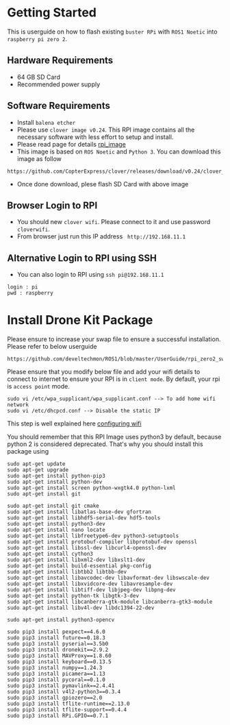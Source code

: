 # Getting Started

This is userguide on how to flash existing `buster RPi` with `ROS1 Noetic` into `raspberry pi zero 2`.

## Hardware Requirements
* 64 GB SD Card
* Recommended power supply

## Software Requirements
* Install `balena etcher` 
* Please use `clover image v0.24`. This RPI image contains all the necessary software with less effort to setup and install.
* Please read page for details [rpi_image](https://clover.coex.tech/en/image.html)
* This image is based on `ROS Noetic` and `Python 3`. You can download this image as follow
```
https://github.com/CopterExpress/clover/releases/download/v0.24/clover_v0.24.img.zip
```
* Once done download, plese flash SD Card with above image


## Browser Login to RPI

* You should new `clover wifi`. Please connect to it and use password `cloverwifi`.
* From browser just run this IP address ` http://192.168.11.1`

## Alternative Login to RPI using SSH

* You can also login to RPI using `ssh pi@192.168.11.1`
```
login : pi
pwd : raspberry
```

# Install Drone Kit Package

Please ensure to increase  your swap file to ensure a successful installation. Please refer to  below userguide
```
https://github.com/develtechmon/ROS1/blob/master/UserGuide/rpi_zero2_swap_guide.md
```

Please ensure that you modify below file and add your wifi details to connect to internet to ensure your
RPI is in `client mode`. By default, your rpi is `access point` mode.
```
sudo vi /etc/wpa_supplicant/wpa_supplicant.conf --> To add home wifi network
sudo vi /etc/dhcpcd.conf --> Disable the static IP
```

This step is well explained here [configuring wifi](https://clover.coex.tech/en/network.html)

You should remember that this RPI Image uses python3 by default, because python 2 is considered deprecated.
That's why you should install this package using

```
sudo apt-get update
sudo apt-get upgrade
sudo apt-get install python-pip3
sudo apt-get install python-dev
sudo apt-get install screen python-wxgtk4.0 python-lxml
sudo apt-get install git

sudo apt-get install git cmake
sudo apt-get install libatlas-base-dev gfortran
sudo apt-get install libhdf5-serial-dev hdf5-tools
sudo apt-get install python3-dev
sudo apt-get install nano locate
sudo apt-get install libfreetype6-dev python3-setuptools
sudo apt-get install protobuf-compiler libprotobuf-dev openssl
sudo apt-get install libssl-dev libcurl4-openssl-dev
sudo apt-get install cython3
sudo apt-get install libxml2-dev libxslt1-dev
sudo apt-get install build-essential pkg-config
sudo apt-get install libtbb2 libtbb-dev
sudo apt-get install libavcodec-dev libavformat-dev libswscale-dev
sudo apt-get install libxvidcore-dev libavresample-dev
sudo apt-get install libtiff-dev libjpeg-dev libpng-dev
sudo apt-get install python-tk libgtk-3-dev
sudo apt-get install libcanberra-gtk-module libcanberra-gtk3-module
sudo apt-get install libv4l-dev libdc1394-22-dev

sudo apt-get install python3-opencv

sudo pip3 install pexpect==4.6.0
sudo pip3 install future==0.18.3
sudo pip3 install pyserial==3.5b0
sudo pip3 install dronekit==2.9.2
sudo pip3 install MAVProxy==1.8.60
sudo pip3 install keyboard==0.13.5
sudo pip3 install numpy==1.24.3
sudo pip3 install picamera==1.13
sudo pip3 install pycoral==0.1.0
sudo pip3 install pymavlink==2.4.41
sudo pip3 install v4l2-python3==0.3.4
sudo pip3 install gpiozero==2.0
sudo pip3 install tflite-runtime==2.13.0
sudo pip3 install tflite-support==0.4.4
sudo pip3 install RPi.GPIO==0.7.1
```

